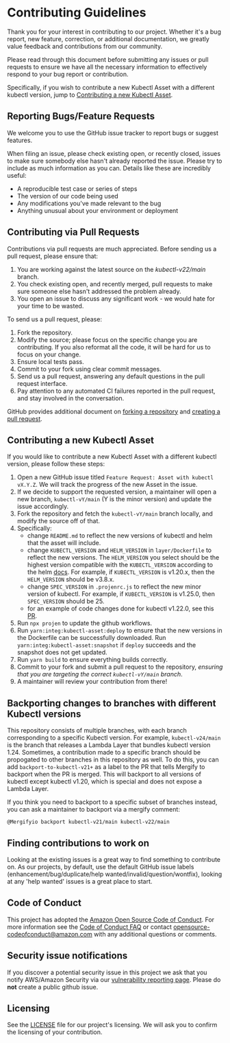 # Contributing Guidelines

Thank you for your interest in contributing to our project. Whether it's a bug report, new feature, correction, or additional
documentation, we greatly value feedback and contributions from our community.

Please read through this document before submitting any issues or pull requests to ensure we have all the necessary
information to effectively respond to your bug report or contribution.

Specifically, if you wish to contribute a new Kubectl Asset with a different kubectl version, jump to [Contributing a new Kubectl Asset](#contributing-a-new-kubectl-asset).


## Reporting Bugs/Feature Requests

We welcome you to use the GitHub issue tracker to report bugs or suggest features.

When filing an issue, please check existing open, or recently closed, issues to make sure somebody else hasn't already
reported the issue. Please try to include as much information as you can. Details like these are incredibly useful:

* A reproducible test case or series of steps
* The version of our code being used
* Any modifications you've made relevant to the bug
* Anything unusual about your environment or deployment

## Contributing via Pull Requests
Contributions via pull requests are much appreciated. Before sending us a pull request, please ensure that:

1. You are working against the latest source on the *kubectl-v22/main* branch.
2. You check existing open, and recently merged, pull requests to make sure someone else hasn't addressed the problem already.
3. You open an issue to discuss any significant work - we would hate for your time to be wasted.

To send us a pull request, please:

1. Fork the repository.
2. Modify the source; please focus on the specific change you are contributing. If you also reformat all the code, it will be hard for us to focus on your change.
3. Ensure local tests pass.
4. Commit to your fork using clear commit messages.
5. Send us a pull request, answering any default questions in the pull request interface.
6. Pay attention to any automated CI failures reported in the pull request, and stay involved in the conversation.

GitHub provides additional document on [forking a repository](https://help.github.com/articles/fork-a-repo/) and
[creating a pull request](https://help.github.com/articles/creating-a-pull-request/).

## Contributing a new Kubectl Asset
If you would like to contribute a new Kubectl Asset with a different kubectl version, please follow these steps:

1. Open a new GitHub issue titled `Feature Request: Asset with kubectl vX.Y.Z`. We will track the progress of the new
Asset in the issue.
2. If we decide to support the requested version, a maintainer will open a new branch, `kubectl-vY/main`
(Y is the minor version) and update the issue accordingly.
3. Fork the repository and fetch the `kubectl-vY/main` branch locally, and modify the source off of that.
4. Specifically: 
    - change `README.md` to reflect the new versions of kubectl and helm that the asset will include.
    - change `KUBECTL_VERSION` and `HELM_VERSION` in `layer/Dockerfile` to reflect the new versions.
    The `HELM_VERSION` you select should be the highest version compatible with the `KUBECTL_VERSION`
    according to the helm [docs](https://helm.sh/docs/topics/version_skew/). For example, if
    `KUBECTL_VERSION` is v1.20.x, then the `HELM_VERSION` should be v3.8.x.
    - change `SPEC_VERSION` in `.projenrc.js` to reflect the new minor version of kubectl.
    For example, if `KUBECTL_VERSION` is v1.25.0, then `SPEC_VERSION` should be 25.
    - for an example of code changes done for kubectl v1.22.0, see this [PR](https://github.com/cdklabs/awscdk-asset-kubectl/pull/7).
5. Run `npx projen` to update the github workflows.
6. Run `yarn:integ:kubectl-asset:deploy` to ensure that the new versions in the Dockerfile can be successfully downloaded.
Run `yarn:integ:kubectl-asset:snapshot` if `deploy` succeeds and the snapshot does not get updated.
7. Run `yarn build` to ensure everything builds correctly.
8. Commit to your fork and submit a pull request to the repository, _ensuring that you are targeting the correct `kubectl-vY/main` branch_.
9. A maintainer will review your contribution from there!

## Backporting changes to branches with different Kubectl versions
This repository consists of multiple branches, with each branch corresponding to a specific Kubectl version.
For example, `kubectl-v24/main` is the branch that releases a Lambda Layer that bundles kubectl version 1.24.
Sometimes, a contribution made to a specific branch should be propogated to other branches in this repository as well.
To do this, you can add `backport-to-kubectl-v21+` as a label to the PR that tells Mergify to backport when the PR is merged.
This will backport to all versions of kubectl except kubectl v1.20, which is special and does not expose a Lambda Layer.

If you think you need to backport to a specific subset of branches instead, you can ask a maintainer to backport via
a mergify comment:

```
@Mergifyio backport kubectl-v21/main kubectl-v22/main
```

## Finding contributions to work on
Looking at the existing issues is a great way to find something to contribute on. As our projects, by default, use the default GitHub issue labels (enhancement/bug/duplicate/help wanted/invalid/question/wontfix), looking at any 'help wanted' issues is a great place to start.

## Code of Conduct
This project has adopted the [Amazon Open Source Code of Conduct](https://aws.github.io/code-of-conduct).
For more information see the [Code of Conduct FAQ](https://aws.github.io/code-of-conduct-faq) or contact
opensource-codeofconduct@amazon.com with any additional questions or comments.


## Security issue notifications
If you discover a potential security issue in this project we ask that you notify AWS/Amazon Security via our [vulnerability reporting page](http://aws.amazon.com/security/vulnerability-reporting/). Please do **not** create a public github issue.


## Licensing

See the [LICENSE](LICENSE) file for our project's licensing. We will ask you to confirm the licensing of your contribution.
